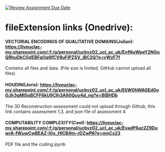 [![Review Assignment Due Date](https://classroom.github.com/assets/deadline-readme-button-24ddc0f5d75046c5622901739e7c5dd533143b0c8e959d652212380cedb1ea36.svg)](https://classroom.github.com/a/YmApcLfC)

# fileExtension links (Onedrive):

#### VECTORIAL ENCODINGS OF QUALITATIVE DOMAINS(Julian): https://liveuclac-my.sharepoint.com/:f:/g/personal/ucbvz02_ucl_ac_uk/EvfNuWpeY2NGuQRhuDkCGdEBFqOq6fCV8uFjPZSV_jBC2Q?e=vWzF7f 
Contains all files and data. (File size is limited. GitHub cannot upload all files)



#### HOUDINI(Joris): https://liveuclac-my.sharepoint.com/:f:/g/personal/ucbvz02_ucl_ac_uk/EljW0hWAGEdGoGJIr3gMlSoBCFF6kU9Clh3A60Quy4d_ng?e=BIBHDb
The 3D Reconstruction assessment could not upload through Github, this link contains assessment 1,3, and json file of assessment 4



#### COMPUTABILITY COMPLEXITY(Ceel): https://liveuclac-my.sharepoint.com/:f:/g/personal/ucbvz02_ucl_ac_uk/EvadP6az2Z9DuwrA-fWuwCwBEAZ-IGx_HICB4tn-rDZwPA?e=mnCx23
PDF file and the coding.ipynb
